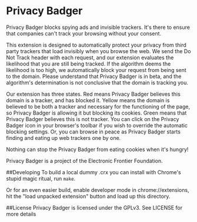 Privacy Badger
===================
Privacy Badger blocks spying ads and invisible trackers. It's there to ensure that companies can't track your browsing without your consent.

This extension is designed to automatically protect your privacy from third party trackers that load invisibly when you browse the web. We send the Do Not Track header with each request, and our extension evaluates the likelihood that you are still being tracked. If the algorithm deems the likelihood is too high, we automatically block your request from being sent to the domain. Please understand that Privacy Badger is in beta, and the algorithm's determination is not conclusive that the domain is tracking you.

Our extension has three states. Red means Privacy Badger believes this domain is a tracker, and has blocked it. Yellow means the domain is believed to be both a tracker and necessary for the functioning of the page, so Privacy Badger is allowing it but blocking its cookies. Green means that Privacy Badger believes this is not tracker. You can click on the Privacy Badger icon in your browser's toolbar if you wish to override the automatic blocking settings. Or, you can browse in peace as Privacy Badger starts finding and eating up web trackers one by one.

Nothing can stop the Privacy Badger from eating cookies when it's hungry!

Privacy Badger is a project of the Electronic Frontier Foundation.

##Developing
To build a local dummy .crx you can install with Chrome's stupid magic ritual,
run `make`.

Or for an even easier build, enable developer mode in chrome://extensions, hit
the "load unpacked extension" button and load up this directory.

##License
Privacy Badger is licensed under the GPLv3. See LICENSE for more details
